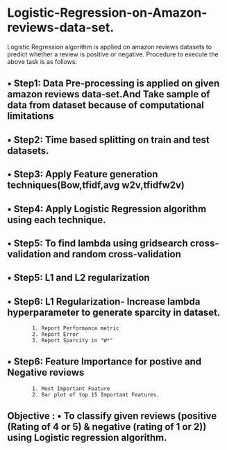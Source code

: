 # Logistic-Regression-on-Amazon-reviews-data-set.
Logistic Regression algorithm is applied on amazon reviews datasets to predict whether a review is positive or negative. 
Procedure to execute the above task is as follows: 
 ## • Step1: Data Pre-processing is applied on given amazon reviews data-set.And Take sample of data from dataset because of computational limitations 
 ## • Step2: Time based splitting on train and test datasets. 
 ## • Step3: Apply Feature generation techniques(Bow,tfidf,avg w2v,tfidfw2v)
 ## • Step4: Apply Logistic Regression algorithm using each technique.
 ## • Step5: To find lambda using gridsearch cross-validation and random cross-validation 
 ## • Step5: L1 and L2 regularization 
 ## • Step6: L1 Regularization- Increase lambda hyperparameter to generate sparcity in dataset.
            1. Report Performance metric
            2. Report Error 
            3. Report Sparcity in "W*"
 ## • Step6: Feature Importance for postive and Negative reviews 
            1. Most Important Feature
            2. Bar plot of top 15 Important Features.

## Objective : • To classify given reviews (positive (Rating of 4 or 5) &amp; negative (rating of 1 or 2)) using Logistic regression algorithm.
